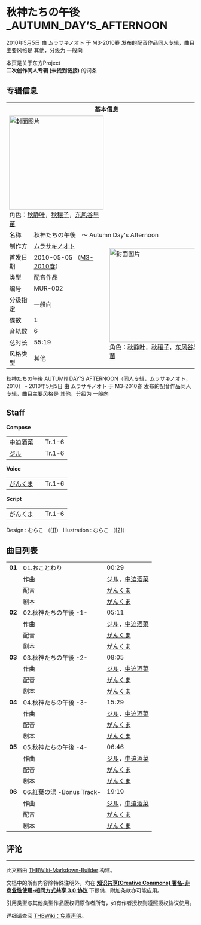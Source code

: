 # 秋神たちの午後_AUTUMN_DAY’S_AFTERNOON

<!-- source html: G:\repos\THBWiki-Markdown-Builder\THBWikiMarkdown\Temp\main\d\d0\ns0%3A%E7%A7%8B%E7%A5%9E%E3%81%9F%E3%81%A1%E3%81%AE%E5%8D%88%E5%BE%8C_AUTUMN_DAY%E2%80%99S_AFTERNOON.html -->

2010年5月5日 由 ムラサキノオト 于 M3-2010春 发布的配音作品同人专辑，曲目主要风格是 其他，分级为 一般向

本页是关于东方Project  
 **二次创作同人专辑 (未找到链接)** 的词条
## 专辑信息

<table><tbody><tr><th colspan="3">基本信息</th></tr><tr><td class="cover-artwork-mobile" colspan="2"><a href="./文件-秋神たちの午後_AUTUMN_DAY’S_AFTERNOON封面.jpg.md" class="image" title="封面图片"><img alt="封面图片" src="https://upload.thwiki.cc/thumb/d/df/%E7%A7%8B%E7%A5%9E%E3%81%9F%E3%81%A1%E3%81%AE%E5%8D%88%E5%BE%8C_AUTUMN_DAY%E2%80%99S_AFTERNOON%E5%B0%81%E9%9D%A2.jpg/252px-%E7%A7%8B%E7%A5%9E%E3%81%9F%E3%81%A1%E3%81%AE%E5%8D%88%E5%BE%8C_AUTUMN_DAY%E2%80%99S_AFTERNOON%E5%B0%81%E9%9D%A2.jpg" decoding="async" loading="lazy" width="252" height="252" srcset="https://upload.thwiki.cc/thumb/d/df/%E7%A7%8B%E7%A5%9E%E3%81%9F%E3%81%A1%E3%81%AE%E5%8D%88%E5%BE%8C_AUTUMN_DAY%E2%80%99S_AFTERNOON%E5%B0%81%E9%9D%A2.jpg/378px-%E7%A7%8B%E7%A5%9E%E3%81%9F%E3%81%A1%E3%81%AE%E5%8D%88%E5%BE%8C_AUTUMN_DAY%E2%80%99S_AFTERNOON%E5%B0%81%E9%9D%A2.jpg 1.5x, https://upload.thwiki.cc/thumb/d/df/%E7%A7%8B%E7%A5%9E%E3%81%9F%E3%81%A1%E3%81%AE%E5%8D%88%E5%BE%8C_AUTUMN_DAY%E2%80%99S_AFTERNOON%E5%B0%81%E9%9D%A2.jpg/504px-%E7%A7%8B%E7%A5%9E%E3%81%9F%E3%81%A1%E3%81%AE%E5%8D%88%E5%BE%8C_AUTUMN_DAY%E2%80%99S_AFTERNOON%E5%B0%81%E9%9D%A2.jpg 2x" data-file-width="2824" data-file-height="2819"></a><div class="cover-char">角色：<a href="./秋静叶.md" title="秋静叶">秋静叶</a>，<a href="./秋穰子.md" title="秋穰子">秋穰子</a>，<a href="./东风谷早苗.md" title="东风谷早苗">东风谷早苗</a></div></td>
</tr><tr><td class="label">名称</td><td colspan="2"> 秋神たちの午後　～ Autumn Day&#39;s Afternoon </td></tr><tr><td class="label">制作方</td><td><a href="./ムラサキノオト.md" title="ムラサキノオト">ムラサキノオト</a></td><td class="cover-artwork" rowspan="9" style="min-width:252px;"><a href="./文件-秋神たちの午後_AUTUMN_DAY’S_AFTERNOON封面.jpg.md" class="image" title="封面图片"><img alt="封面图片" src="https://upload.thwiki.cc/thumb/d/df/%E7%A7%8B%E7%A5%9E%E3%81%9F%E3%81%A1%E3%81%AE%E5%8D%88%E5%BE%8C_AUTUMN_DAY%E2%80%99S_AFTERNOON%E5%B0%81%E9%9D%A2.jpg/252px-%E7%A7%8B%E7%A5%9E%E3%81%9F%E3%81%A1%E3%81%AE%E5%8D%88%E5%BE%8C_AUTUMN_DAY%E2%80%99S_AFTERNOON%E5%B0%81%E9%9D%A2.jpg" decoding="async" loading="lazy" width="252" height="252" srcset="https://upload.thwiki.cc/thumb/d/df/%E7%A7%8B%E7%A5%9E%E3%81%9F%E3%81%A1%E3%81%AE%E5%8D%88%E5%BE%8C_AUTUMN_DAY%E2%80%99S_AFTERNOON%E5%B0%81%E9%9D%A2.jpg/378px-%E7%A7%8B%E7%A5%9E%E3%81%9F%E3%81%A1%E3%81%AE%E5%8D%88%E5%BE%8C_AUTUMN_DAY%E2%80%99S_AFTERNOON%E5%B0%81%E9%9D%A2.jpg 1.5x, https://upload.thwiki.cc/thumb/d/df/%E7%A7%8B%E7%A5%9E%E3%81%9F%E3%81%A1%E3%81%AE%E5%8D%88%E5%BE%8C_AUTUMN_DAY%E2%80%99S_AFTERNOON%E5%B0%81%E9%9D%A2.jpg/504px-%E7%A7%8B%E7%A5%9E%E3%81%9F%E3%81%A1%E3%81%AE%E5%8D%88%E5%BE%8C_AUTUMN_DAY%E2%80%99S_AFTERNOON%E5%B0%81%E9%9D%A2.jpg 2x" data-file-width="2824" data-file-height="2819"></a><div class="cover-char">角色：<a href="./秋静叶.md" title="秋静叶">秋静叶</a>，<a href="./秋穰子.md" title="秋穰子">秋穰子</a>，<a href="./东风谷早苗.md" title="东风谷早苗">东风谷早苗</a></div></td>
</tr><tr><td class="label">首发日期</td><td>2010-05-05&#160;（<a href="/展会作品列表?e=M3%2325">M3-2010春</a>）</td></tr><tr><td class="label">类型</td><td>配音作品</td></tr><tr><td class="label">编号</td><td>MUR-002</td></tr><tr><td class="label">分级指定</td><td>一般向</td></tr><tr><td class="label">碟数</td><td>1</td></tr><tr><td class="label">音轨数</td><td>6</td></tr><tr><td class="label">总时长</td><td>55:19</td></tr><tr><td class="label">风格类型</td><td>其他</td></tr></tbody></table>

秋神たちの午後 AUTUMN DAY’S AFTERNOON（同人专辑，ムラサキノオト，2010） - 2010年5月5日 由 ムラサキノオト 于 M3-2010春 发布的配音作品同人专辑，曲目主要风格是 其他，分级为 一般向
## Staff
  
 **Compose**   

<table><tbody><tr><td><a href="./中迫酒菜.md" title="中迫酒菜">中迫酒菜</a></td><td></td><td>Tr.1-6</td></tr><tr><td><a href="/index.php?title=%E3%82%B8%E3%83%AB&amp;action=edit&amp;redlink=1" class="new" title="ジル（页面不存在）">ジル</a></td><td></td><td>Tr.1-6</td></tr></tbody></table>

  
 **Voice**   

<table><tbody><tr><td><a href="/index.php?title=%E3%81%8C%E3%82%93%E3%81%8F%E3%81%BE&amp;action=edit&amp;redlink=1" class="new" title="がんくま（页面不存在）">がんくま</a></td><td></td><td>Tr.1-6</td></tr></tbody></table>

  
 **Script**   

<table><tbody><tr><td><a href="/index.php?title=%E3%81%8C%E3%82%93%E3%81%8F%E3%81%BE&amp;action=edit&amp;redlink=1" class="new" title="がんくま（页面不存在）">がんくま</a></td><td></td><td>Tr.1-6</td></tr></tbody></table>


Design
: むらこ （[[1]](http://girlshline.blog.78.fc2.com/)）
Illustration
: むらこ （[[2]](http://girlshline.blog.78.fc2.com/)）

## 曲目列表

<table><tbody><tr><td id="1" class="infoG"><b>01</b></td><td id="01.おことわり" colspan="2" class="title">01.おことわり<span class="thcsearchlinks"><a rel="nofollow" class="external text" href="https://cd.thwiki.cc?arrange=ジル，中迫酒菜&amp;dub=がんくま&amp;script=がんくま&amp;fromwiki=秋神たちの午後_AUTUMN_DAY’S_AFTERNOON"><span title="搜索相似同人曲"></span></a></span></td><td class="time">00:29</td></tr><tr><td class="left"></td><td class="label">作曲</td><td class="text" colspan="2"><a href="/index.php?title=%E3%82%B8%E3%83%AB&amp;action=edit&amp;redlink=1" class="new" title="ジル（页面不存在）">ジル</a>，<a href="./中迫酒菜.md" title="中迫酒菜">中迫酒菜</a><span class="thcsearchlinks"><a rel="nofollow" class="external text" href="https://cd.thwiki.cc?arrange=，ジル，中迫酒菜，&amp;fromwiki=秋神たちの午後_AUTUMN_DAY’S_AFTERNOON"><span></span></a></span></td></tr><tr><td class="left"></td><td class="label">配音</td><td class="text" colspan="2"><a href="/index.php?title=%E3%81%8C%E3%82%93%E3%81%8F%E3%81%BE&amp;action=edit&amp;redlink=1" class="new" title="がんくま（页面不存在）">がんくま</a><span class="thcsearchlinks"><a rel="nofollow" class="external text" href="https://cd.thwiki.cc?dub=がんくま&amp;fromwiki=秋神たちの午後_AUTUMN_DAY’S_AFTERNOON"><span></span></a></span></td></tr><tr><td class="left"></td><td class="label">剧本</td><td class="text" colspan="2"><a href="/index.php?title=%E3%81%8C%E3%82%93%E3%81%8F%E3%81%BE&amp;action=edit&amp;redlink=1" class="new" title="がんくま（页面不存在）">がんくま</a><span class="thcsearchlinks"><a rel="nofollow" class="external text" href="https://cd.thwiki.cc?script=がんくま&amp;fromwiki=秋神たちの午後_AUTUMN_DAY’S_AFTERNOON"><span></span></a></span></td></tr>
<tr><td id="2" class="infoG"><b>02</b></td><td id="02.秋神たちの午後_-1-" colspan="2" class="title">02.秋神たちの午後 -1-<span class="thcsearchlinks"><a rel="nofollow" class="external text" href="https://cd.thwiki.cc?arrange=ジル，中迫酒菜&amp;dub=がんくま&amp;script=がんくま&amp;fromwiki=秋神たちの午後_AUTUMN_DAY’S_AFTERNOON"><span title="搜索相似同人曲"></span></a></span></td><td class="time">05:11</td></tr><tr><td class="left"></td><td class="label">作曲</td><td class="text" colspan="2"><a href="/index.php?title=%E3%82%B8%E3%83%AB&amp;action=edit&amp;redlink=1" class="new" title="ジル（页面不存在）">ジル</a>，<a href="./中迫酒菜.md" title="中迫酒菜">中迫酒菜</a><span class="thcsearchlinks"><a rel="nofollow" class="external text" href="https://cd.thwiki.cc?arrange=，ジル，中迫酒菜，&amp;fromwiki=秋神たちの午後_AUTUMN_DAY’S_AFTERNOON"><span></span></a></span></td></tr><tr><td class="left"></td><td class="label">配音</td><td class="text" colspan="2"><a href="/index.php?title=%E3%81%8C%E3%82%93%E3%81%8F%E3%81%BE&amp;action=edit&amp;redlink=1" class="new" title="がんくま（页面不存在）">がんくま</a><span class="thcsearchlinks"><a rel="nofollow" class="external text" href="https://cd.thwiki.cc?dub=がんくま&amp;fromwiki=秋神たちの午後_AUTUMN_DAY’S_AFTERNOON"><span></span></a></span></td></tr><tr><td class="left"></td><td class="label">剧本</td><td class="text" colspan="2"><a href="/index.php?title=%E3%81%8C%E3%82%93%E3%81%8F%E3%81%BE&amp;action=edit&amp;redlink=1" class="new" title="がんくま（页面不存在）">がんくま</a><span class="thcsearchlinks"><a rel="nofollow" class="external text" href="https://cd.thwiki.cc?script=がんくま&amp;fromwiki=秋神たちの午後_AUTUMN_DAY’S_AFTERNOON"><span></span></a></span></td></tr>
<tr><td id="3" class="infoG"><b>03</b></td><td id="03.秋神たちの午後_-2-" colspan="2" class="title">03.秋神たちの午後 -2-<span class="thcsearchlinks"><a rel="nofollow" class="external text" href="https://cd.thwiki.cc?arrange=ジル，中迫酒菜&amp;dub=がんくま&amp;script=がんくま&amp;fromwiki=秋神たちの午後_AUTUMN_DAY’S_AFTERNOON"><span title="搜索相似同人曲"></span></a></span></td><td class="time">08:05</td></tr><tr><td class="left"></td><td class="label">作曲</td><td class="text" colspan="2"><a href="/index.php?title=%E3%82%B8%E3%83%AB&amp;action=edit&amp;redlink=1" class="new" title="ジル（页面不存在）">ジル</a>，<a href="./中迫酒菜.md" title="中迫酒菜">中迫酒菜</a><span class="thcsearchlinks"><a rel="nofollow" class="external text" href="https://cd.thwiki.cc?arrange=，ジル，中迫酒菜，&amp;fromwiki=秋神たちの午後_AUTUMN_DAY’S_AFTERNOON"><span></span></a></span></td></tr><tr><td class="left"></td><td class="label">配音</td><td class="text" colspan="2"><a href="/index.php?title=%E3%81%8C%E3%82%93%E3%81%8F%E3%81%BE&amp;action=edit&amp;redlink=1" class="new" title="がんくま（页面不存在）">がんくま</a><span class="thcsearchlinks"><a rel="nofollow" class="external text" href="https://cd.thwiki.cc?dub=がんくま&amp;fromwiki=秋神たちの午後_AUTUMN_DAY’S_AFTERNOON"><span></span></a></span></td></tr><tr><td class="left"></td><td class="label">剧本</td><td class="text" colspan="2"><a href="/index.php?title=%E3%81%8C%E3%82%93%E3%81%8F%E3%81%BE&amp;action=edit&amp;redlink=1" class="new" title="がんくま（页面不存在）">がんくま</a><span class="thcsearchlinks"><a rel="nofollow" class="external text" href="https://cd.thwiki.cc?script=がんくま&amp;fromwiki=秋神たちの午後_AUTUMN_DAY’S_AFTERNOON"><span></span></a></span></td></tr>
<tr><td id="4" class="infoG"><b>04</b></td><td id="04.秋神たちの午後_-3-" colspan="2" class="title">04.秋神たちの午後 -3-<span class="thcsearchlinks"><a rel="nofollow" class="external text" href="https://cd.thwiki.cc?arrange=ジル，中迫酒菜&amp;dub=がんくま&amp;script=がんくま&amp;fromwiki=秋神たちの午後_AUTUMN_DAY’S_AFTERNOON"><span title="搜索相似同人曲"></span></a></span></td><td class="time">15:29</td></tr><tr><td class="left"></td><td class="label">作曲</td><td class="text" colspan="2"><a href="/index.php?title=%E3%82%B8%E3%83%AB&amp;action=edit&amp;redlink=1" class="new" title="ジル（页面不存在）">ジル</a>，<a href="./中迫酒菜.md" title="中迫酒菜">中迫酒菜</a><span class="thcsearchlinks"><a rel="nofollow" class="external text" href="https://cd.thwiki.cc?arrange=，ジル，中迫酒菜，&amp;fromwiki=秋神たちの午後_AUTUMN_DAY’S_AFTERNOON"><span></span></a></span></td></tr><tr><td class="left"></td><td class="label">配音</td><td class="text" colspan="2"><a href="/index.php?title=%E3%81%8C%E3%82%93%E3%81%8F%E3%81%BE&amp;action=edit&amp;redlink=1" class="new" title="がんくま（页面不存在）">がんくま</a><span class="thcsearchlinks"><a rel="nofollow" class="external text" href="https://cd.thwiki.cc?dub=がんくま&amp;fromwiki=秋神たちの午後_AUTUMN_DAY’S_AFTERNOON"><span></span></a></span></td></tr><tr><td class="left"></td><td class="label">剧本</td><td class="text" colspan="2"><a href="/index.php?title=%E3%81%8C%E3%82%93%E3%81%8F%E3%81%BE&amp;action=edit&amp;redlink=1" class="new" title="がんくま（页面不存在）">がんくま</a><span class="thcsearchlinks"><a rel="nofollow" class="external text" href="https://cd.thwiki.cc?script=がんくま&amp;fromwiki=秋神たちの午後_AUTUMN_DAY’S_AFTERNOON"><span></span></a></span></td></tr>
<tr><td id="5" class="infoG"><b>05</b></td><td id="05.秋神たちの午後_-4-" colspan="2" class="title">05.秋神たちの午後 -4-<span class="thcsearchlinks"><a rel="nofollow" class="external text" href="https://cd.thwiki.cc?arrange=ジル，中迫酒菜&amp;dub=がんくま&amp;script=がんくま&amp;fromwiki=秋神たちの午後_AUTUMN_DAY’S_AFTERNOON"><span title="搜索相似同人曲"></span></a></span></td><td class="time">06:46</td></tr><tr><td class="left"></td><td class="label">作曲</td><td class="text" colspan="2"><a href="/index.php?title=%E3%82%B8%E3%83%AB&amp;action=edit&amp;redlink=1" class="new" title="ジル（页面不存在）">ジル</a>，<a href="./中迫酒菜.md" title="中迫酒菜">中迫酒菜</a><span class="thcsearchlinks"><a rel="nofollow" class="external text" href="https://cd.thwiki.cc?arrange=，ジル，中迫酒菜，&amp;fromwiki=秋神たちの午後_AUTUMN_DAY’S_AFTERNOON"><span></span></a></span></td></tr><tr><td class="left"></td><td class="label">配音</td><td class="text" colspan="2"><a href="/index.php?title=%E3%81%8C%E3%82%93%E3%81%8F%E3%81%BE&amp;action=edit&amp;redlink=1" class="new" title="がんくま（页面不存在）">がんくま</a><span class="thcsearchlinks"><a rel="nofollow" class="external text" href="https://cd.thwiki.cc?dub=がんくま&amp;fromwiki=秋神たちの午後_AUTUMN_DAY’S_AFTERNOON"><span></span></a></span></td></tr><tr><td class="left"></td><td class="label">剧本</td><td class="text" colspan="2"><a href="/index.php?title=%E3%81%8C%E3%82%93%E3%81%8F%E3%81%BE&amp;action=edit&amp;redlink=1" class="new" title="がんくま（页面不存在）">がんくま</a><span class="thcsearchlinks"><a rel="nofollow" class="external text" href="https://cd.thwiki.cc?script=がんくま&amp;fromwiki=秋神たちの午後_AUTUMN_DAY’S_AFTERNOON"><span></span></a></span></td></tr>
<tr><td id="6" class="infoG"><b>06</b></td><td id="06.紅葉の湯_-Bonus_Track-" colspan="2" class="title">06.紅葉の湯 -Bonus Track-<span class="thcsearchlinks"><a rel="nofollow" class="external text" href="https://cd.thwiki.cc?arrange=ジル，中迫酒菜&amp;dub=がんくま&amp;script=がんくま&amp;fromwiki=秋神たちの午後_AUTUMN_DAY’S_AFTERNOON"><span title="搜索相似同人曲"></span></a></span></td><td class="time">19:19</td></tr><tr><td class="left"></td><td class="label">作曲</td><td class="text" colspan="2"><a href="/index.php?title=%E3%82%B8%E3%83%AB&amp;action=edit&amp;redlink=1" class="new" title="ジル（页面不存在）">ジル</a>，<a href="./中迫酒菜.md" title="中迫酒菜">中迫酒菜</a><span class="thcsearchlinks"><a rel="nofollow" class="external text" href="https://cd.thwiki.cc?arrange=，ジル，中迫酒菜，&amp;fromwiki=秋神たちの午後_AUTUMN_DAY’S_AFTERNOON"><span></span></a></span></td></tr><tr><td class="left"></td><td class="label">配音</td><td class="text" colspan="2"><a href="/index.php?title=%E3%81%8C%E3%82%93%E3%81%8F%E3%81%BE&amp;action=edit&amp;redlink=1" class="new" title="がんくま（页面不存在）">がんくま</a><span class="thcsearchlinks"><a rel="nofollow" class="external text" href="https://cd.thwiki.cc?dub=がんくま&amp;fromwiki=秋神たちの午後_AUTUMN_DAY’S_AFTERNOON"><span></span></a></span></td></tr><tr><td class="left"></td><td class="label">剧本</td><td class="text" colspan="2"><a href="/index.php?title=%E3%81%8C%E3%82%93%E3%81%8F%E3%81%BE&amp;action=edit&amp;redlink=1" class="new" title="がんくま（页面不存在）">がんくま</a><span class="thcsearchlinks"><a rel="nofollow" class="external text" href="https://cd.thwiki.cc?script=がんくま&amp;fromwiki=秋神たちの午後_AUTUMN_DAY’S_AFTERNOON"><span></span></a></span></td></tr></tbody></table>


## 评论




---

此文档由 [THBWiki-Markdown-Builder](https://github.com/Delsin-Yu/THBWiki-Markdown-Builder) 构建。

文档中的所有内容除特殊注明外，均在 [**知识共享(Creative Commons) 署名-非商业性使用-相同方式共享 3.0 协议**](https://creativecommons.org/licenses/by-sa/3.0/deed.zh-hans) 下提供，附加条款亦可能应用。

引用类型与其他类型作品版权归原作者所有，如有作者授权则遵照授权协议使用。

详细请查阅 [THBWiki：免责声明](https://thbwiki.cc/THBWiki:%E5%85%8D%E8%B4%A3%E5%A3%B0%E6%98%8E)。

